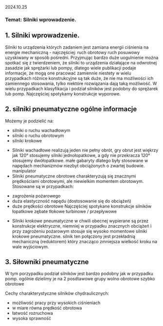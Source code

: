 2024.10.25
### Temat: Silniki wprowadzenie.
## 1.  Silniki wprowadzenie.
Silniki to urządzenia których zadaniem jest zamiana energii ciśnienia na energie mechaniczną - najczęściej: 
ruch obrotowy 
ruch posuwowy uzyskiwany w sposób pośredni. 
Przyjmując bardzo duże uogulnienie można spotkać się z twierdzeniem, że silniki to urządzenia działające na odwrotnej zasadzie jak sprężarki lub pompy, dlatego wiele publikacji podaje informacje, że mogą one pracować zamiennie niestety w wielu przypadkach różnice konstrukcyjne są tak duże, że nie ma możliwości ich zamiennego stosowania, tylko niektóre rozwiązania dają taką możliwość. 
W wielu przypadkach klasyfikacja i podział silników jest podobny do sprężarek lub pomp. Najczęściej spotykamy konstrukcje wyporowe. 
## 2. silniki pneumatyczne ogólne informacje
Możemy je podzielić na:
- silniki o ruchu wachadłowym
- silniki o ruchu obrotowym 
- silniki krokowe

+ Silniki wachadłowe realizują jeden nie pełny obrót, gry obrut jest więkrzy jak 120° stosujemy silniki jednołopatkowe, a gdy nie przekracza 120° stosujemy dwółopatkowe. małe gabaryty dlatego były stosowane w napędach mechanizmów niezbyt obciążonych o zwartej budowie. manipulator  
+ Silniki pneumatyczne obrotowe charakteryzują się znacznymi prędkościami obrotowymi, ale niewielkim momentem obrotowym. 
Stosowane są w przypadkach:
* zagrożenia pożarowego
* duża elastyczność napędu (dostosowanie się do obciążeń)
* duże prędkości obrotowe 
Najczęściej spotykane konstrukcje silników
łopatkowe
zębate
tłokowe
turbinowe / przepływowe

+ Silniki krokowe pneumatyczne w chwili obecnej wypierane są przez konstrukcje elektryczne, niemniej w przypadku znacznych obciążeń i przy zagrożeniu pożarowym stosuje się wysoko momentowe silniki krokowe pneumatyczne.
silnik ten połączony jest przekładnią mechaniczną (reduktorem) który znacząco zmniejsza wielkość kroku na wale wyjściowym. 

## 3. Siłowniki pneumatyczne 
W tym porzypadku podział silników jest bardzo podobny jak w przypadku pomp.
ogólnie dzielimy je na 2 posdtawowe grupy
wolno obrotowe
szybko obrotowe

Cechy charakterystyczne silników chydraulicznych:
- możliwość pracy przy wysokich ciśnieniach
- w miare równa prędkość obrotowa 
- łatwość rozruchowa
- wysoka sprawność
